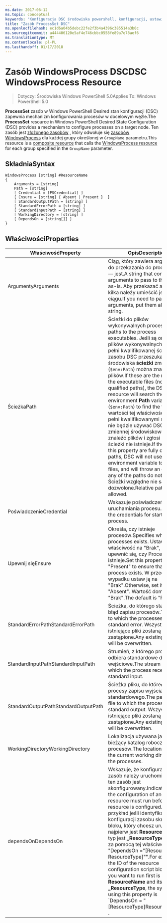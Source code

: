 ```yaml
---
ms.date: 2017-06-12
ms.topic: conceptual
keywords: "Konfiguracja DSC środowiska powershell, konfiguracji, ustawienia"
title: "Zasób ProcessSet DSC"
ms.openlocfilehash: ec1d6a04b5debc22fe2f3b4a4396c385514a3b0c
ms.sourcegitcommit: a444406120e5af4e746cbbc0558fe89a7e78aef6
ms.translationtype: MT
ms.contentlocale: pl-PL
ms.lasthandoff: 01/17/2018
---
```

# <a name="dsc-windowsprocess-resource"></a><span data-ttu-id="d2905-103">Zasób WindowsProcess DSC</span><span class="sxs-lookup"><span data-stu-id="d2905-103">DSC WindowsProcess Resource</span></span>

> <span data-ttu-id="d2905-104">Dotyczy: Środowiska Windows PowerShell 5.0</span><span class="sxs-lookup"><span data-stu-id="d2905-104">Applies To: Windows PowerShell 5.0</span></span>

<span data-ttu-id="d2905-105">**ProcessSet** zasób w Windows PowerShell Desired stan konfiguracji (DSC) zapewnia mechanizm konfigurowania procesów w docelowym węźle.</span><span class="sxs-lookup"><span data-stu-id="d2905-105">The **ProcessSet** resource in Windows PowerShell Desired State Configuration (DSC) provides a mechanism to configure processes on a target node.</span></span> <span data-ttu-id="d2905-106">Ten zasób jest [złożonego zasobów](authoringResourceComposite.md) , który odwołuje się [zasobów WindowsProcess](windowsProcessResource.md) dla każdej grupy określonej w `GroupName` parametru.</span><span class="sxs-lookup"><span data-stu-id="d2905-106">This resource is a [composite resource](authoringResourceComposite.md) that calls the [WindowsProcess resource](windowsProcessResource.md) for each group specified in the `GroupName` parameter.</span></span>

## <a name="syntax"></a><span data-ttu-id="d2905-107">Składnia</span><span class="sxs-lookup"><span data-stu-id="d2905-107">Syntax</span></span>

```
WindowsProcess [string] #ResourceName
{
    Arguments = [string]
    Path = [string]
    [ Credential = [PSCredential] ]
    [ Ensure = [string] { Absent | Present }  ]
    [ StandardOutputPath = [string] ]
    [ StandardErrorPath = [string] ]
    [ StandardInputPath = [string] ]   
    [ WorkingDirectory = [string] ]
    [ DependsOn = [string[]] ]
}
```

## <a name="properties"></a><span data-ttu-id="d2905-108">Właściwości</span><span class="sxs-lookup"><span data-stu-id="d2905-108">Properties</span></span>
|  <span data-ttu-id="d2905-109">Właściwość</span><span class="sxs-lookup"><span data-stu-id="d2905-109">Property</span></span>  |  <span data-ttu-id="d2905-110">Opis</span><span class="sxs-lookup"><span data-stu-id="d2905-110">Description</span></span>   | 
|---|---| 
| <span data-ttu-id="d2905-111">Argumenty</span><span class="sxs-lookup"><span data-stu-id="d2905-111">Arguments</span></span>| <span data-ttu-id="d2905-112">Ciąg, który zawiera argumenty do przekazania do procesu jako — jest.</span><span class="sxs-lookup"><span data-stu-id="d2905-112">A string that contains arguments to pass to the process as-is.</span></span> <span data-ttu-id="d2905-113">Aby przekazać argumenty kilka należy umieścić je w tym ciągu.</span><span class="sxs-lookup"><span data-stu-id="d2905-113">If you need to pass several arguments, put them all in this string.</span></span>| 
| <span data-ttu-id="d2905-114">Ścieżka</span><span class="sxs-lookup"><span data-stu-id="d2905-114">Path</span></span>| <span data-ttu-id="d2905-115">Ścieżki do plików wykonywalnych procesu.</span><span class="sxs-lookup"><span data-stu-id="d2905-115">The paths to the process executables.</span></span> <span data-ttu-id="d2905-116">Jeśli są one nazwy plików wykonywalnych (nie w pełni kwalifikowanej ścieżki), zasobu DSC przeszuka środowiska **ścieżki** zmiennej (`$env:Path`) można znaleźć plików.</span><span class="sxs-lookup"><span data-stu-id="d2905-116">If these are the names of the executable files (not fully qualified paths), the DSC resource will search the environment **Path** variable (`$env:Path`) to find the files.</span></span> <span data-ttu-id="d2905-117">Jeśli wartości tej właściwości są w pełni kwalifikowanymi ścieżkami, nie będzie używać DSC **ścieżki** zmiennej środowiskowej można znaleźć plików i zgłosi błąd, jeśli ścieżki nie istnieje.</span><span class="sxs-lookup"><span data-stu-id="d2905-117">If the values of this property are fully qualified paths, DSC will not use the **Path** environment variable to find the files, and will throw an error if any of the paths do not exist.</span></span> <span data-ttu-id="d2905-118">Ścieżki względne nie są dozwolone.</span><span class="sxs-lookup"><span data-stu-id="d2905-118">Relative paths are not allowed.</span></span>| 
| <span data-ttu-id="d2905-119">Poświadczenie</span><span class="sxs-lookup"><span data-stu-id="d2905-119">Credential</span></span>| <span data-ttu-id="d2905-120">Wskazuje poświadczeń dla uruchamiania procesu.</span><span class="sxs-lookup"><span data-stu-id="d2905-120">Indicates the credentials for starting the process.</span></span>| 
| <span data-ttu-id="d2905-121">Upewnij się</span><span class="sxs-lookup"><span data-stu-id="d2905-121">Ensure</span></span>| <span data-ttu-id="d2905-122">Określa, czy istnieje procesów.</span><span class="sxs-lookup"><span data-stu-id="d2905-122">Specifies whether the processes exists.</span></span> <span data-ttu-id="d2905-123">Ustaw tę właściwość na "Brak", aby upewnić się, czy Proces istnieje.</span><span class="sxs-lookup"><span data-stu-id="d2905-123">Set this property to "Present" to ensure that the process exists.</span></span> <span data-ttu-id="d2905-124">W przeciwnym wypadku ustaw ją na "Brak".</span><span class="sxs-lookup"><span data-stu-id="d2905-124">Otherwise, set it to "Absent".</span></span> <span data-ttu-id="d2905-125">Wartość domyślna to "Brak".</span><span class="sxs-lookup"><span data-stu-id="d2905-125">The default is "Present".</span></span>| 
| <span data-ttu-id="d2905-126">StandardErrorPath</span><span class="sxs-lookup"><span data-stu-id="d2905-126">StandardErrorPath</span></span>| <span data-ttu-id="d2905-127">Ścieżka, do którego standardowy błąd zapisu procesów.</span><span class="sxs-lookup"><span data-stu-id="d2905-127">The path to which the processes write standard error.</span></span> <span data-ttu-id="d2905-128">Wszystkie istniejące pliki zostaną zastąpione.</span><span class="sxs-lookup"><span data-stu-id="d2905-128">Any existing file there will be overwritten.</span></span>| 
| <span data-ttu-id="d2905-129">StandardInputPath</span><span class="sxs-lookup"><span data-stu-id="d2905-129">StandardInputPath</span></span>| <span data-ttu-id="d2905-130">Strumień, z którego proces odbiera standardowe dane wejściowe.</span><span class="sxs-lookup"><span data-stu-id="d2905-130">The stream from which the process receives standard input.</span></span>| 
| <span data-ttu-id="d2905-131">StandardOutputPath</span><span class="sxs-lookup"><span data-stu-id="d2905-131">StandardOutputPath</span></span>| <span data-ttu-id="d2905-132">Ścieżka pliku, do którego procesy zapisu wyjścia standardowego.</span><span class="sxs-lookup"><span data-stu-id="d2905-132">The path of the file to which the processes write standard output.</span></span> <span data-ttu-id="d2905-133">Wszystkie istniejące pliki zostaną zastąpione.</span><span class="sxs-lookup"><span data-stu-id="d2905-133">Any existing file there will be overwritten.</span></span>| 
| <span data-ttu-id="d2905-134">WorkingDirectory</span><span class="sxs-lookup"><span data-stu-id="d2905-134">WorkingDirectory</span></span>| <span data-ttu-id="d2905-135">Lokalizacja używana jako bieżący katalog roboczy dla procesów.</span><span class="sxs-lookup"><span data-stu-id="d2905-135">The location used as the current working directory for the processes.</span></span>| 
| <span data-ttu-id="d2905-136">dependsOn</span><span class="sxs-lookup"><span data-stu-id="d2905-136">DependsOn</span></span> | <span data-ttu-id="d2905-137">Wskazuje, że konfiguracja inny zasób należy uruchomić przed ten zasób jest skonfigurowany.</span><span class="sxs-lookup"><span data-stu-id="d2905-137">Indicates that the configuration of another resource must run before this resource is configured.</span></span> <span data-ttu-id="d2905-138">Na przykład jeśli identyfikator konfiguracji zasobu skryptu bloku, który chcesz uruchomić najpierw jest **ResourceName** i jej typ jest **_ResourceType**, składnia za pomocą tej właściwości to "DependsOn ="[ResourceName ResourceType]"".</span><span class="sxs-lookup"><span data-stu-id="d2905-138">For example, if the ID of the resource configuration script block that you want to run first is **ResourceName** and its type is **_ResourceType**, the syntax for using this property is \`DependsOn = "[ResourceType]ResourceName"\`\` .</span></span>| 

